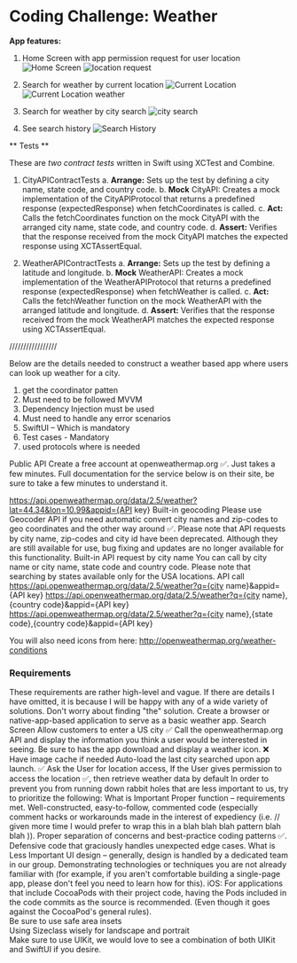 # Coding Challenge: Weather 

**App features:**
1. Home Screen with app permission request for user location
	![Home Screen](Images/0home.png)
	![location request](Images/1LocationPrompt.png)
	
2. Search for weather by current location 
![Current Location](Images/2currentLocation.png)
![Current Location weather](Images/3CurrentLocationCard.png)

3. Search for weather by city search 
![city search](Images/4CitySearch.png)

4. See search history
![Search History](Images/6SearchHistory.png)

** Tests ** 

These are *two contract tests* written in Swift using XCTest and Combine. 
1. CityAPIContractTests
a. **Arrange:** Sets up the test by defining a city name, state code, and country code.
b. **Mock** CityAPI: Creates a mock implementation of the CityAPIProtocol that returns a predefined response (expectedResponse) when fetchCoordinates is called.
c. **Act:** Calls the fetchCoordinates function on the mock CityAPI with the arranged city name, state code, and country code.
d. **Assert:** Verifies that the response received from the mock CityAPI matches the expected response using XCTAssertEqual.

2. WeatherAPIContractTests
a. **Arrange:** Sets up the test by defining a latitude and longitude.
b. **Mock** WeatherAPI: Creates a mock implementation of the WeatherAPIProtocol that returns a predefined response (expectedResponse) when fetchWeather is called.
c. **Act:** Calls the fetchWeather function on the mock WeatherAPI with the arranged latitude and longitude.
d. **Assert:** Verifies that the response received from the mock WeatherAPI matches the expected response using XCTAssertEqual.


/////////////////

Below are the details needed to construct a weather based app where users can look up weather for a city. 

 
1. get the coordinator patten 
2. Must need to be followed MVVM 
3. Dependency Injection must be used 
4. Must need to handle any error scenarios 
5. SwiftUI – Which is mandatory 
6. Test cases - Mandatory
7. used protocols where is needed 
             

Public API
Create a free account at openweathermap.org ✅. Just takes a few minutes. Full documentation for the service below is on their site, be sure to take a few minutes to understand it. 
 
https://api.openweathermap.org/data/2.5/weather?lat=44.34&lon=10.99&appid={API key} 
Built-in geocoding 
Please use Geocoder API if you need automatic convert city names and zip-codes to geo coordinates and the other way around ✅. 
Please note that API requests by city name, zip-codes and city id have been deprecated. Although they are still available for use, bug fixing and updates are no longer available for this functionality. 
Built-in API request by city name 
You can call by city name or city name, state code and country code. Please note that searching by states available only for the USA locations. 
API call 
https://api.openweathermap.org/data/2.5/weather?q={city name}&appid={API key} 
https://api.openweathermap.org/data/2.5/weather?q={city name},{country code}&appid={API key} 
https://api.openweathermap.org/data/2.5/weather?q={city name},{state code},{country code}&appid={API key} 
  
You will also need icons from here: 
http://openweathermap.org/weather-conditions 
  
### Requirements
These requirements are rather high-level and vague. If there are details I have omitted, it is because I will be happy with any of a wide variety of solutions. Don't worry about finding "the" solution. 
Create a browser or native-app-based application to serve as a basic weather app. 
Search Screen 
Allow customers to enter a US city ✅
Call the openweathermap.org API and display the information you think a user would be interested in seeing. Be sure to has the app download and display a weather icon. ❌
Have image cache if needed 
Auto-load the last city searched upon app launch. ✅
Ask the User for location access, If the User gives permission to access the location ✅, then retrieve weather data by default 
In order to prevent you from running down rabbit holes that are less important to us, try to prioritize the following: 
What is Important 
Proper function – requirements met. 
Well-constructed, easy-to-follow, commented code (especially comment hacks or workarounds made in the interest of expediency (i.e. // given more time I would prefer to wrap this in a blah blah blah pattern blah blah )). 
Proper separation of concerns and best-practice coding patterns ✅. 
Defensive code that graciously handles unexpected edge cases. 
What is Less Important 
UI design – generally, design is handled by a dedicated team in our group. 
Demonstrating technologies or techniques you are not already familiar with (for example, if you aren't comfortable building a single-page app, please don't feel you need to learn how for this). 
iOS: 
For applications that include CocoaPods with their project code, having the Pods included in the code commits as the source is recommended. (Even though it goes against the CocoaPod's general rules).  
Be sure to use safe area insets  
Using Sizeclass wisely for landscape and portrait   
Make sure to use UIKit, we would love to see a combination of both UIKit and SwiftUI if you desire. 